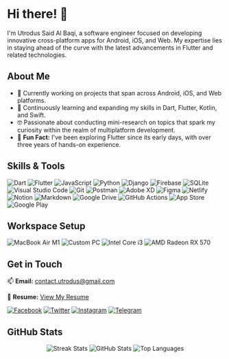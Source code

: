 # Hi there! 👋

I'm Utrodus Said Al Baqi, a software engineer focused on developing innovative cross-platform apps for Android, iOS, and Web. My expertise lies in staying ahead of the curve with the latest advancements in Flutter and related technologies.

## About Me

- 🔭 Currently working on projects that span across Android, iOS, and Web platforms.
- 🌱 Continuously learning and expanding my skills in Dart, Flutter, Kotlin, and Swift.
- 🤓 Passionate about conducting mini-research on topics that spark my curiosity within the realm of multiplatform development.
- 🗿 **Fun Fact:** I've been exploring Flutter since its early days, with over three years of hands-on experience.

## Skills & Tools

![Dart](https://img.shields.io/badge/dart-%230175C2.svg?style=for-the-badge&logo=dart&logoColor=white)
![Flutter](https://img.shields.io/badge/Flutter-02569B?style=for-the-badge&logo=flutter&logoColor=white)
![JavaScript](https://img.shields.io/badge/JavaScript-323330?style=for-the-badge&logo=javascript&logoColor=F7DF1E)
![Python](https://img.shields.io/badge/Python-3776AB?style=for-the-badge&logo=python&logoColor=white)
![Django](https://img.shields.io/badge/django-%23092E20.svg?style=for-the-badge&logo=django&logoColor=white)
![Firebase](https://img.shields.io/badge/Firebase-ffca28?style=for-the-badge&logo=firebase&logoColor=black)
![SQLite](https://img.shields.io/badge/SQLite-07405E?style=for-the-badge&logo=sqlite&logoColor=white)
![Visual Studio Code](https://img.shields.io/badge/Visual%20Studio%20Code-0078d7.svg?style=for-the-badge&logo=visual-studio-code&logoColor=white)
![Git](https://img.shields.io/badge/Git-F05032?style=for-the-badge&logo=git&logoColor=white)
![Postman](https://img.shields.io/badge/Postman-FF6C37?style=for-the-badge&logo=postman&logoColor=white)
![Adobe XD](https://img.shields.io/badge/adobe_xd-470137?style=for-the-badge&logo=adobe-xd&logoColor=white)
![Figma](https://img.shields.io/badge/figma-000000?style=for-the-badge&logo=figma&logoColor=white)
![Netlify](https://img.shields.io/badge/Netlify-00C7B7?style=for-the-badge&logo=netlify&logoColor=white)
![Notion](https://img.shields.io/badge/Notion-%23000000.svg?style=for-the-badge&logo=notion&logoColor=white)
![Markdown](https://img.shields.io/badge/Markdown-000000?style=for-the-badge&logo=markdown&logoColor=white)
![Google Drive](https://img.shields.io/badge/Google%20Drive-4285F4?style=for-the-badge&logo=googledrive&logoColor=white)
![GitHub Actions](https://img.shields.io/badge/github%20actions-%232671E5.svg?style=for-the-badge&logo=githubactions&logoColor=white)
![App Store](https://img.shields.io/badge/App_Store-0D96F6?style=for-the-badge&logo=app-store&logoColor=white)
![Google Play](https://img.shields.io/badge/Google_Play-414141?style=for-the-badge&logo=google-play&logoColor=white)

## Workspace Setup

![MacBook Air M1](https://img.shields.io/badge/Macbook%20Air%20M1-20232A?style=for-the-badge&logo=apple&logoColor=white)
![Custom PC](https://img.shields.io/badge/Custom_PC-Computer-blue)
![Intel Core i3](https://img.shields.io/badge/Intel-Core_i3_10th-0071C5?style=for-the-badge&logo=intel&logoColor=white)
![AMD Radeon RX 570](https://img.shields.io/badge/AMD-Radeon_RX_570-ED1C24?style=for-the-badge&logo=amd&logoColor=white)

## Get in Touch

📫 **Email:** [contact.utrodus@gmail.com](mailto:contact.utrodus@gmail.com)

📄 **Resume:** [View My Resume](https://drive.google.com/file/d/1Jh6jWzEFOGR5PFBhW7iHwcUk9wYr-fF-/view?usp=drive_link)

[![Facebook](https://img.shields.io/badge/Facebook-1877F2?style=for-the-badge&logo=facebook&logoColor=white)](https://www.facebook.com/utrodus)
[![Twitter](https://img.shields.io/badge/Twitter-1DA1F2?style=for-the-badge&logo=twitter&logoColor=white)](https://twitter.com/utrodusB)
[![Instagram](https://img.shields.io/badge/Instagram-E4405F?style=for-the-badge&logo=instagram&logoColor=white)](https://www.instagram.com/utrodus/)
[![Telegram](https://img.shields.io/badge/Telegram-2CA5E0?style=for-the-badge&logo=telegram&logoColor=white)](https://t.me/said_albaqi)

## GitHub Stats

<div align="center">
  <img src="https://github-readme-streak-stats.herokuapp.com/?user=utrodus&" alt="Streak Stats" />
  <img src="https://github-readme-stats.vercel.app/api?username=utrodus&show_icons=true&locale=en" alt="GitHub Stats" />
  <img src="https://github-readme-stats.vercel.app/api/top-langs?username=utrodus&show_icons=true&locale=en&layout=compact" alt="Top Languages" />
</div>
